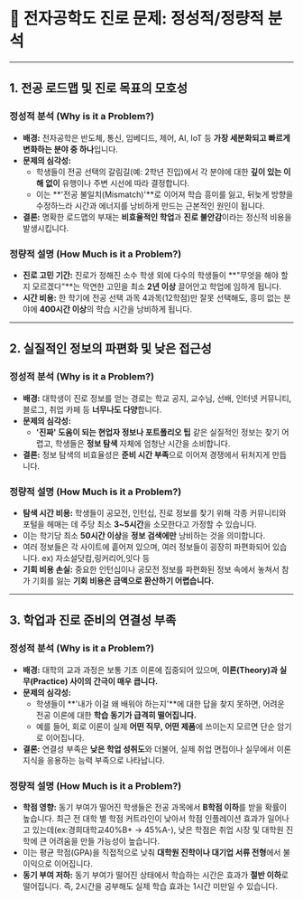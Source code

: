 # 🛑 전자공학도 진로 문제: 정성적/정량적 분석

---
## 1. 전공 로드맵 및 진로 목표의 모호성

### 정성적 분석 (Why is it a Problem?)
* **배경:** 전자공학은 반도체, 통신, 임베디드, 제어, AI, IoT 등 **가장 세분화되고 빠르게 변화하는 분야 중 하나**입니다.
* **문제의 심각성:**
    * 학생들이 전공 선택의 갈림길(예: 2학년 진입)에서 각 분야에 대한 **깊이 있는 이해 없이** 유행이나 주변 시선에 따라 결정합니다.
    * 이는 **'전공 불일치(Mismatch)'**로 이어져 학습 흥미를 잃고, 뒤늦게 방향을 수정하느라 시간과 에너지를 낭비하게 만드는 근본적인 원인이 됩니다.
* **결론:** 명확한 로드맵의 부재는 **비효율적인 학업**과 **진로 불안감**이라는 정신적 비용을 발생시킵니다.

### 정량적 설명 (How Much is it a Problem?)
* **진로 고민 기간:** 진로가 정해진 소수 학생 외에 다수의 학생들이 **"무엇을 해야 할지 모르겠다"**는 막연한 고민을 최소 **2년 이상** 끌어안고 학업에 임하게 됩니다.
* **시간 비용:** 한 학기에 전공 선택 과목 4과목(12학점)만 잘못 선택해도, 흥미 없는 분야에 **400시간 이상**의 학습 시간을 낭비하게 됩니다.

---

## 2. 실질적인 정보의 파편화 및 낮은 접근성

### 정성적 분석 (Why is it a Problem?)
* **배경:** 대학생이 진로 정보를 얻는 경로는 학교 공지, 교수님, 선배, 인터넷 커뮤니티, 블로그, 취업 카페 등 **너무나도 다양**합니다.
* **문제의 심각성:**
    * **'진짜' 도움이 되는 현업자 정보나 포트폴리오 팁** 같은 실질적인 정보는 찾기 어렵고, 학생들은 **정보 탐색** 자체에 엄청난 시간을 소비합니다.
* **결론:** 정보 탐색의 비효율성은 **준비 시간 부족**으로 이어져 경쟁에서 뒤처지게 만듭니다.

### 정량적 설명 (How Much is it a Problem?)
* **탐색 시간 비용:** 학생들이 공모전, 인턴십, 진로 정보를 찾기 위해 각종 커뮤니티와 포털을 헤매는 데 주당 최소 **3~5시간**을 소모한다고 가정할 수 있습니다.
* 이는 학기당 최소 **50시간 이상**을 **정보 검색에만** 낭비하는 것을 의미합니다.
* 여러 정보들은 각 사이트에 흩어져 있으며, 여러 정보들이 굉장히 파편화되어 있습니다.
  ex) 자소설닷컴,링커리어,잇다 등
* **기회 비용 손실:** 중요한 인턴십이나 공모전 정보를 파편화된 정보 속에서 놓쳐서 참가 기회를 잃는 **기회 비용은 금액으로 환산하기 어렵습니다.**

---

## 3. 학업과 진로 준비의 연결성 부족

### 정성적 분석 (Why is it a Problem?)
* **배경:** 대학의 교과 과정은 보통 기초 이론에 집중되어 있으며, **이론(Theory)과 실무(Practice) 사이의 간극이 매우 큽니다.**
* **문제의 심각성:**
    * 학생들이 **'내가 이걸 왜 배워야 하는지'**에 대한 답을 찾지 못하면, 어려운 전공 이론에 대한 **학습 동기가 급격히 떨어집니다.**
    * 예를 들어, 회로 이론이 실제 **어떤 직무, 어떤 제품**에 쓰이는지 모르면 단순 암기로 이어집니다.
* **결론:** 연결성 부족은 **낮은 학업 성취도**와 더불어, 실제 취업 면접이나 실무에서 이론 지식을 응용하는 능력 부족으로 나타납니다.

### 정량적 설명 (How Much is it a Problem?)
* **학점 영향:** 동기 부여가 떨어진 학생들은 전공 과목에서 **B학점 이하**를 받을 확률이 높습니다.
  최근 전 대학 별 학점 커트라인이 낮아서 학점 인플레이션 효과가 일어나고 있는데(ex:경희대학교40%B+ -> 45%A-), 낮은 학점은 취업 시장 및 대학원 진학에 큰 어려움을 만들 가능성이 높습니다. 
* 이는 평균 학점(GPA)을 직접적으로 낮춰 **대학원 진학이나 대기업 서류 전형**에서 불이익으로 이어집니다.
* **동기 부여 저하:** 동기 부여가 떨어진 상태에서 학습하는 시간은 효과가 **절반 이하**로 떨어집니다. 즉, 2시간을 공부해도 실제 학습 효과는 1시간 미만일 수 있습니다.
